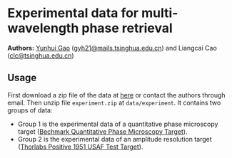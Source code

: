 # Experimental data for multi-wavelength phase retrieval
**Authors:** [Yunhui Gao](https://github.com/Yunhui-Gao) (gyh21@mails.tsinghua.edu.cn) and Liangcai Cao (clc@tsinghua.edu.cn)


## Usage
First download a zip file of the data at [here](https://cloud.tsinghua.edu.cn/f/1daa1ff86e164004baa7/?dl=1) or contact the authors through email. Then unzip file `experiment.zip` at `data/experiment`. It contains two groups of data:

* Group 1 is the experimental data of a quantitative phase microscopy target ([Bechmark Quantitative Phase Microscopy Target](https://www.benchmarktech.com/quantitativephasemicroscop)). 
* Group 2 is the experimental data of an amplitude resolution target ([Thorlabs Positive 1951 USAF Test Target](https://www.thorlabs.com/newgrouppage9.cfm?objectgroup_id=4338)).
